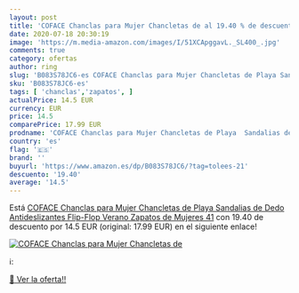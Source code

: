 ```yaml
---
layout: post
title: 'COFACE Chanclas para Mujer Chancletas de al 19.40 % de descuento'
date: 2020-07-18 20:30:19
image: 'https://m.media-amazon.com/images/I/51XCApggavL._SL400_.jpg'
comments: true
category: ofertas
author: ring
slug: 'B083S78JC6-es COFACE Chanclas para Mujer Chancletas de Playa Sandalias...'
sku: 'B083S78JC6-es'
tags: [ 'chanclas','zapatos', ]
actualPrice: 14.5 EUR
currency: EUR
price: 14.5
comparePrice: 17.99 EUR
prodname: 'COFACE Chanclas para Mujer Chancletas de Playa  Sandalias de Dedo  Antideslizantes Flip-Flop Verano Zapatos de Mujeres 41'
country: 'es'
flag: '🇪🇸'
brand: ''
buyurl: 'https://www.amazon.es/dp/B083S78JC6/?tag=tolees-21'
descuento: '19.40'
average: '14.5'
---
```


Está [COFACE Chanclas para Mujer Chancletas de Playa  Sandalias de Dedo  Antideslizantes Flip-Flop Verano Zapatos de Mujeres 41](https://www.amazon.es/dp/B083S78JC6/?tag=tolees-21) con 19.40 de descuento por 14.5 EUR (original: 17.99 EUR) en el siguiente enlace!

[![COFACE Chanclas para Mujer Chancletas de](https://m.media-amazon.com/images/I/51XCApggavL._SL400_.jpg)](https://www.amazon.es/dp/B083S78JC6/?tag=tolees-21)

ℹ️:


[🛒 Ver la oferta!!](https://www.amazon.es/dp/B083S78JC6/?tag=tolees-21)
